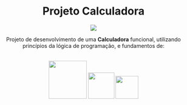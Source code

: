 <h1 align="center"> Projeto Calculadora </h1>
<p align="center">
<img src="https://user-images.githubusercontent.com/129331321/229250127-0ab06f2a-8950-45b7-b59b-446cf6979844.png"/>
</p>
<p align="center">
Projeto de desenvolvimento de uma <strong>Calculadora</strong> funcional, utilizando princípios da lógica de programação, e fundamentos de: </p>
<br>
<div align="center">
    <img src="https://img.shields.io/badge/javascript-%23323330.svg?style=for-the-badge&logo=javascript&logoColor=%23F7DF1E" width="100px" />
    <img src="https://img.shields.io/badge/html5-%23E34F26.svg?style=for-the-badge&logo=html5&logoColor=white" width="69px" />
    <img src="https://img.shields.io/badge/css3-%231572B6.svg?style=for-the-badge&logo=css3&logoColor=white" width="60px" />
    </div>

  
